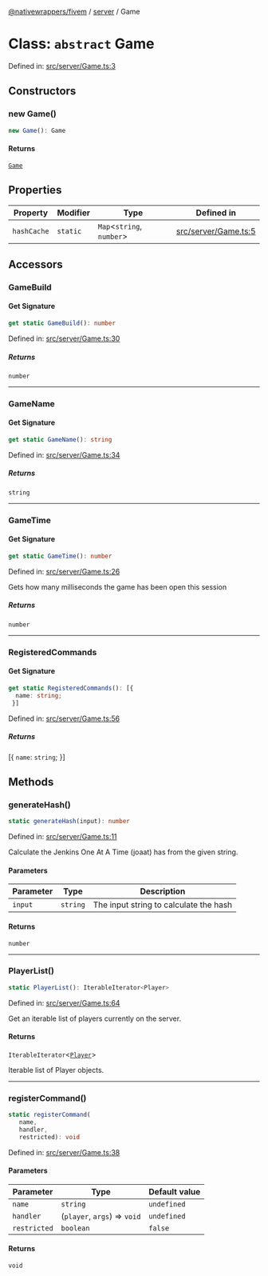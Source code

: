 [@nativewrappers/fivem](../../README.md) / [server](../README.md) / Game

# Class: `abstract` Game

Defined in: [src/server/Game.ts:3](https://github.com/nativewrappers/nativewrappers/blob/427b5ee59afa6efb7a0db0f5ab134f700c75b61b/src/server/Game.ts#L3)

## Constructors

### new Game()

```ts
new Game(): Game
```

#### Returns

[`Game`](Game.md)

## Properties

| Property | Modifier | Type | Defined in |
| ------ | ------ | ------ | ------ |
| <a id="hashcache"></a> `hashCache` | `static` | `Map`\<`string`, `number`\> | [src/server/Game.ts:5](https://github.com/nativewrappers/nativewrappers/blob/427b5ee59afa6efb7a0db0f5ab134f700c75b61b/src/server/Game.ts#L5) |

## Accessors

### GameBuild

#### Get Signature

```ts
get static GameBuild(): number
```

Defined in: [src/server/Game.ts:30](https://github.com/nativewrappers/nativewrappers/blob/427b5ee59afa6efb7a0db0f5ab134f700c75b61b/src/server/Game.ts#L30)

##### Returns

`number`

***

### GameName

#### Get Signature

```ts
get static GameName(): string
```

Defined in: [src/server/Game.ts:34](https://github.com/nativewrappers/nativewrappers/blob/427b5ee59afa6efb7a0db0f5ab134f700c75b61b/src/server/Game.ts#L34)

##### Returns

`string`

***

### GameTime

#### Get Signature

```ts
get static GameTime(): number
```

Defined in: [src/server/Game.ts:26](https://github.com/nativewrappers/nativewrappers/blob/427b5ee59afa6efb7a0db0f5ab134f700c75b61b/src/server/Game.ts#L26)

Gets how many milliseconds the game has been open this session

##### Returns

`number`

***

### RegisteredCommands

#### Get Signature

```ts
get static RegisteredCommands(): [{
  name: string;
 }]
```

Defined in: [src/server/Game.ts:56](https://github.com/nativewrappers/nativewrappers/blob/427b5ee59afa6efb7a0db0f5ab134f700c75b61b/src/server/Game.ts#L56)

##### Returns

\[\{
  `name`: `string`;
 \}\]

## Methods

### generateHash()

```ts
static generateHash(input): number
```

Defined in: [src/server/Game.ts:11](https://github.com/nativewrappers/nativewrappers/blob/427b5ee59afa6efb7a0db0f5ab134f700c75b61b/src/server/Game.ts#L11)

Calculate the Jenkins One At A Time (joaat) has from the given string.

#### Parameters

| Parameter | Type | Description |
| ------ | ------ | ------ |
| `input` | `string` | The input string to calculate the hash |

#### Returns

`number`

***

### PlayerList()

```ts
static PlayerList(): IterableIterator<Player>
```

Defined in: [src/server/Game.ts:64](https://github.com/nativewrappers/nativewrappers/blob/427b5ee59afa6efb7a0db0f5ab134f700c75b61b/src/server/Game.ts#L64)

Get an iterable list of players currently on the server.

#### Returns

`IterableIterator`\<[`Player`](Player.md)\>

Iterable list of Player objects.

***

### registerCommand()

```ts
static registerCommand(
   name, 
   handler, 
   restricted): void
```

Defined in: [src/server/Game.ts:38](https://github.com/nativewrappers/nativewrappers/blob/427b5ee59afa6efb7a0db0f5ab134f700c75b61b/src/server/Game.ts#L38)

#### Parameters

| Parameter | Type | Default value |
| ------ | ------ | ------ |
| `name` | `string` | `undefined` |
| `handler` | (`player`, `args`) => `void` | `undefined` |
| `restricted` | `boolean` | `false` |

#### Returns

`void`
